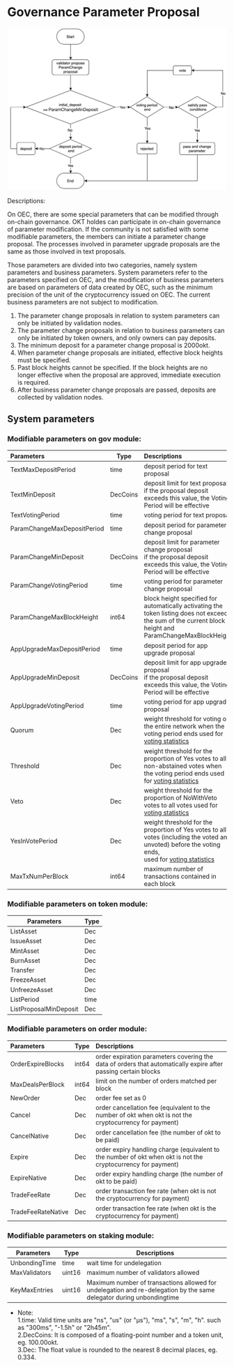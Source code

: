 
# Governance Parameter Proposal
![text](../../img/gov-parameter.png)

Descriptions:

On OEC, there are some special parameters that can be modified through on-chain governance. OKT holdes can participate in on-chain governance of parameter modification. If the community is not satisfied with some modifiable parameters, the members can initiate a parameter change proposal. The processes involved in parameter upgrade proposals are the same as those involved in text proposals.

Those parameters are divided into two categories, namely system parameters and business parameters.
System parameters refer to the parameters specified on OEC, and the modification of business parameters are based on parameters of data created by OEC, such as the minimum precision of the unit of the cryptocurrency issued on OEC. The current business parameters are not subject to modification.

1. The parameter change proposals in relation to system parameters can only be initiated by validation nodes.
2. The parameter change proposals in relation to business parameters can only be initiated by token owners, and only owners can pay deposits.
3. The minimum deposit for a parameter change proposal is 2000okt.
4. When parameter change proposals are initiated, effective block heights must be specified.
5. Past block heights cannot be specified. If the block heights are no longer effective when the proposal are approved, immediate execution is required.
6. After business parameter change proposals are passed, deposits are collected by validation nodes.

## System parameters

### Modifiable parameters on gov module:

| Parameters              | Type | Descriptions                                                                                               |
| :----                   | ----     | :----                                                                                                      |
| TextMaxDepositPeriod        | time     | deposit period for text proposal                                                                           |
| TextMinDeposit              | DecCoins | deposit limit for text proposal<br>if the proposal deposit exceeds this value, the Voting Period will be effective                               |
| TextVotingPeriod            | time     | voting period for text proposal                                                                          |
| ParamChangeMaxDepositPeriod        | time     | deposit period for parameter change proposal                                                                          |
| ParamChangeMinDeposit              | DecCoins | deposit limit for parameter change proposal<br>if the proposal deposit exceeds this value, the Voting Period will be effective                               |
| ParamChangeVotingPeriod            | time     | voting period for parameter change proposal                                                                          |
| ParamChangeMaxBlockHeight    | int64    | block height specified for automatically activating the token listing does not exceed the sum of the current block height and ParamChangeMaxBlockHeight                                     |
| AppUpgradeMaxDepositPeriod        | time     | deposit period for app upgrade proposal                                                                          |
| AppUpgradeMinDeposit              | DecCoins | deposit limit for app upgrade proposal<br>if the proposal deposit exceeds this value, the Voting Period will be effective                               |
| AppUpgradeVotingPeriod            | time     | voting period for app upgrade proposal                                                                          |
| Quorum                  | Dec      | weight threshold for voting on the entire network when the voting period ends used for [voting statistics](/governance/overview.html#proposal-voting-statistics)                                                                                     |
| Threshold               | Dec      | weight threshold for the proportion of Yes votes to all non-abstained votes when the voting period ends used for [voting statistics](/governance/overview.html#proposal-voting-statistics)                                                                        |
| Veto                    | Dec      | weight threshold for the proportion of NoWithVeto votes to all votes used for [voting statistics](/governance/overview.html#proposal-voting-statistics)                                                                       |
| YesInVotePeriod         | Dec      | weight threshold for the proportion of Yes votes to all votes (including the voted and unvoted) before the voting ends, <br> used for [voting statistics](/governance/overview.html#proposal-voting-statistics)                                                                       |
| MaxTxNumPerBlock        | int64    | maximum number of transactions contained in each block                                                                                 |


### Modifiable parameters on token module: 

| Parameters             | Type |
| ----                   | ----     |
| ListAsset              | Dec      |
| IssueAsset             | Dec      |
| MintAsset              | Dec      |
| BurnAsset              | Dec      |
| Transfer               | Dec      |
| FreezeAsset            | Dec      |
| UnfreezeAsset          | Dec      |
| ListPeriod             | time     |
| ListProposalMinDeposit | Dec      |

### Modifiable parameters on order module:   

| Parameters              | Type | Descriptions                                                                                               |
| :----                   | ----     | :----
| OrderExpireBlocks  | int64    | order expiration parameters covering the data of orders that automatically expire after passing certain blocks |
| MaxDealsPerBlock   | int64    | limit on the number of orders matched per block |
| NewOrder           | Dec      | order fee set as 0  |
| Cancel             | Dec      | order cancellation fee (equivalent to the number of okt when okt is not the cryptocurrency for payment) |
| CancelNative       | Dec      | order cancellation fee (the number of okt to be paid) |
| Expire             | Dec      | order expiry handling charge (equivalent to the number of okt when okt is not the cryptocurrency for payment) |
| ExpireNative       | Dec      | order expiry handling charge (the number of okt to be paid) |
| TradeFeeRate       | Dec      | order transaction fee rate (when okt is not the cryptocurrency for payment) |
| TradeFeeRateNative | Dec      | order transaction fee rate (when okt is the cryptocurrency for payment) |

### Modifiable parameters on staking module:  

| Parameters             | Type | Descriptions
| ----                   | ----     | ----
| UnbondingTime          | time     | wait time for undelegation
| MaxValidators          | uint16   | maximum number of validators allowed
| KeyMaxEntries          | uint16   | Maximum number of transactions allowed for undelegation and re-delegation by the same delegator during unbondingtime

* Note:  
1.time: Valid time units are "ns", "us" (or "µs"), "ms", "s", "m", "h". such as "300ms", "-1.5h" or "2h45m".   
2.DecCoins: It is composed of a floating-point number and a token unit, eg. 100.00okt.   
3.Dec: The float value is rounded to the nearest 8 decimal places, eg. 0.334.   


